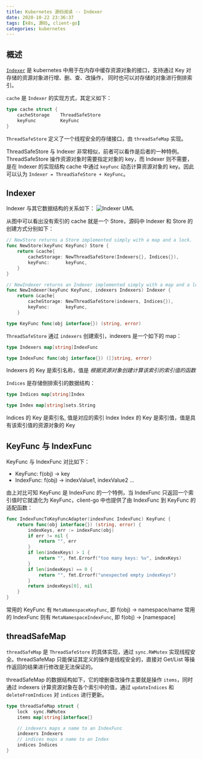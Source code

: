 ```yaml
---
title: Kubernetes 源码阅读 -- Indexer
date: 2020-10-22 23:36:37
tags: [k8s, 源码, client-go]
categories: kubernetes
---
```


## 概述

[`Indexer`](https://github.com/kubernetes/client-go/blob/d1a4fe5f2d96df815903781843870155cb4f5f40/tools/cache/index.go#L35) 是 kubernetes 中用于在内存中缓存资源对象的接口，支持通过 Key 对存储的资源对象进行增、删、查、改操作， 同时也可以对存储的对象进行倒排索引。

`cache` 是 `Indexer` 的实现方式，其定义如下：

``` Go
type cache struct {
    cacheStorage    ThreadSafeStore
    keyFunc         KeyFunc
}
```

`ThreadSafeStore` 定义了一个线程安全的存储接口，由 `threadSafeMap` 实现。

ThreadSafeStore 与 Indexer 非常相似，前者可以看作是后者的一种特例。ThreadSafeStore 操作资源对象时需要指定对象的 key，而 Indexer 则不需要，是在 Indexer 的实现结构 cache 中通过 `keyFunc` 动态计算资源对象的 key。因此可以认为 `Indexer = ThreadSafeStore + KeyFunc`。

## Indexer

Indexer 与其它数据结构的关系如下：
![Indexer UML](http://lc-C7OxrU7U.cn-n1.lcfile.com/c34bc3865ff4230a648a.png/diagram-16025179975213868166.png)

从图中可以看出没有索引的 cache 就是一个 Store，源码中 Indexer 和 Store 的创建方式分别如下：

```GO
// NewStore returns a Store implemented simply with a map and a lock.
func NewStore(keyFunc KeyFunc) Store {
    return &cache{
        cacheStorage: NewThreadSafeStore(Indexers{}, Indices{}),
        keyFunc:      keyFunc,
    }
}

// NewIndexer returns an Indexer implemented simply with a map and a lock.
func NewIndexer(keyFunc KeyFunc, indexers Indexers) Indexer {
    return &cache{
        cacheStorage: NewThreadSafeStore(indexers, Indices{}),
        keyFunc:      keyFunc,
    }

type KeyFunc func(obj interface{}) (string, error)
```

`ThreadSafeStore` 通过 `indexers` 创建索引，indexers 是一个如下的 map：

```GO
type Indexers map[string]IndexFunc

type IndexFunc func(obj interface{}) ([]string, error)
```

Indexers 的 Key 是索引名称，值是 _根据资源对象创建计算该索引的索引值的函数_

`Indices` 是存储倒排索引的数据结构：

```Go
type Indices map[string]Index

type Index map[string]sets.String
```

Indices 的 Key 是索引名, 值是对应的索引 Index
Index 的 Key 是索引值，值是具有该索引值的资源对象的 Key

## KeyFunc 与 IndexFunc

KeyFunc 与 IndexFunc 对比如下：

- KeyFunc: f(obj) -> key
- IndexFunc: f(obj) -> indexValue1, indexValue2 ...

由上对比可知 KeyFunc 是 IndexFunc 的一个特例，当 IndexFunc 只返回一个索引值时它就退化为 KeyFunc，client-go 中也提供了由 IndexFunc 到 KeyFunc 的适配函数：

```Go
func IndexFuncToKeyFuncAdapter(indexFunc IndexFunc) KeyFunc {
    return func(obj interface{}) (string, error) {
        indexKeys, err := indexFunc(obj)
        if err != nil {
            return "", err
        }
        if len(indexKeys) > 1 {
            return "", fmt.Errorf("too many keys: %v", indexKeys)
        }
        if len(indexKeys) == 0 {
            return "", fmt.Errorf("unexpected empty indexKeys")
        }
        return indexKeys[0], nil
    }
}
```

常用的 KeyFunc 有 `MetaNamespaceKeyFunc`, 即 f(obj) -> namespace/name
常用的 IndexFunc 则有 `MetaNamespaceIndexFunc`, 即 f(obj) -> [namespace]

## threadSafeMap

`threadSafeMap` 是 `ThreadSafeStore` 的具体实现，通过 `sync.RWMutex` 实现线程安全。threadSafeMap 只能保证其定义的操作是线程安全的，直接对 Get/List 等操作返回的结果进行修改是无法保证的。

threadSafeMap 的数据结构如下，它的增删查改操作主要就是操作 `items`，同时通过 indexers 计算资源对象在各个索引中的值，通过  `updateIndices` 和 `deleteFromIndices` 对 `indices` 进行更新。

```Go
type threadSafeMap struct {
    lock  sync.RWMutex
    items map[string]interface{}

    // indexers maps a name to an IndexFunc
    indexers Indexers
    // indices maps a name to an Index
    indices Indices
}
```
